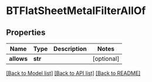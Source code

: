 # BTFlatSheetMetalFilterAllOf

## Properties
Name | Type | Description | Notes
------------ | ------------- | ------------- | -------------
**allows** | **str** |  | [optional] 

[[Back to Model list]](../README.md#documentation-for-models) [[Back to API list]](../README.md#documentation-for-api-endpoints) [[Back to README]](../README.md)


